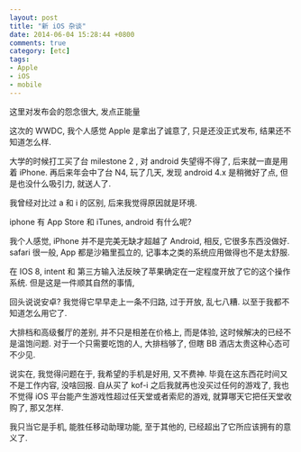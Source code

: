 ```yaml
---
layout: post
title: "新 iOS 杂谈"
date: 2014-06-04 15:28:44 +0800
comments: true
category: [etc]
tags:
- Apple
- iOS
- mobile
---
```


这里对发布会的怨念很大, 发点正能量

这次的 WWDC, 我个人感觉 Apple 是拿出了诚意了, 只是还没正式发布, 结果还不知道怎么样. 

大学的时候打工买了台 milestone 2 , 对 android 失望得不得了, 后来就一直是用着 iPhone. 再后来年会中了台 N4, 玩了几天, 发现 android 4.x 是稍微好了点, 但是也没什么吸引力, 就送人了.

我曾经对比过 a 和 i 的区别, 后来我觉得原因就是环境. 

iphone 有 App Store 和 iTunes, android 有什么呢? 

我个人感觉, iPhone 并不是完美无缺才超越了 Android, 相反, 它很多东西没做好. safari 很一般, App 都是沙箱里孤立的, 记事本之类的系统应用做得也不是太舒服. 


在 IOS 8, intent 和 第三方输入法反映了苹果确定在一定程度开放了它的这个操作系统. 但是这是一件顺其自然的事情, 

回头说说安卓? 我觉得它早早走上一条不归路, 过于开放, 乱七八糟. 以至于我都不知道怎么用它了.

大排档和高级餐厅的差别, 并不只是相差在价格上, 而是体验, 这时候解决的已经不是温饱问题. 对于一个只需要吃饱的人, 大排档够了, 但瞎 BB 酒店太贵这种心态可不少见.

说实在, 我觉得问题在于, 我希望的手机是好用, 又不费神. 毕竟在这东西花时间又不是工作内容, 没啥回报. 自从买了 kof-i 之后我就再也没买过任何的游戏了, 我也不觉得 iOS 平台能产生游戏性超过任天堂或者索尼的游戏, 就算哪天它把任天堂收购了, 那又怎样.

我只当它是手机, 能胜任移动助理功能, 至于其他的, 已经超出了它所应该拥有的意义了. 
